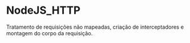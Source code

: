 # NodeJS_HTTP
Tratamento de requisições não mapeadas, criação de interceptadores e montagem do corpo da requisição.
